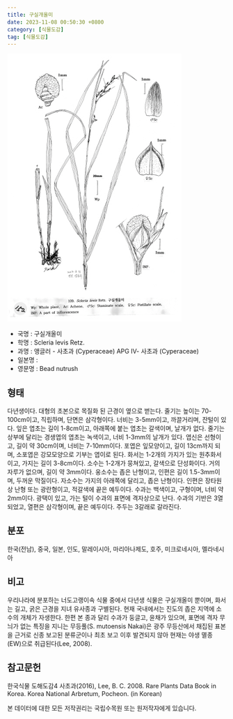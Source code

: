 ```yaml
---
title: 구실개올미
date: 2023-11-08 00:50:30 +0800
category: [식물도감]
tag: [식물도감]
---
```




![구실개올미](/assets/img/fileUpload/plants/basic/illustration/9881_illustration_th2.jpg)
- 국명 : 구실개올미
- 학명 : Scleria levis Retz.
- 과명 : 앵글러 - 사초과 (Cyperaceae) APG Ⅳ- 사초과 (Cyperaceae)
- 일본명 : 
- 영문명 : Bead nutrush


## 형태
다년생이다. 대형의 초본으로 목질화 된 근경이 옆으로 벋는다. 줄기는 높이는 70-100cm이고, 직립하며, 단면은 삼각형이다. 너비는 3-5mm이고, 까끌거리며, 잔털이 있다. 잎은 엽초는 길이 1-8cm이고, 아래쪽에 붙는 엽초는 갈색이며, 날개가 없다. 줄기는 상부에 달리는 경생엽의 엽초는 녹색이고, 너비 1-3mm의 날개가 있다. 엽신은 선형이고, 길이 약 30cm이며, 너비는 7-10mm이다. 포엽은 잎모양이고, 길이 13cm까지 되며, 소포엽은 강모모양으로 기부는 엽이로 된다. 화서는 1-2개의 가지가 있는 원추화서이고, 가지는 길이 3-8cm이다. 소수는 1-2개가 뭉쳐있고, 갈색으로 단성화이다. 거의 자루가 없으며, 길이 약 3mm이다. 웅소수는 좁은 난형이고, 인편은 길이 1.5-3mm이며, 두꺼운 막질이다. 자소수는 가지의 아래쪽에 달리고, 좁은 난형이다. 인편은 장타원상 난형 또는 광란형이고, 적갈색에 끝은 예두이다. 수과는 백색이고, 구형이며, 너비 약 2mm이다. 광택이 있고, 가는 털이 수과의 표면에 격자상으로 난다. 수과의 기반은 3열되었고, 열편은 삼각형이며, 끝은 예두이다. 주두는 3갈래로 갈라진다.
## 분포
한국(전남), 중국, 일본, 인도, 말레이시아, 마리아나제도, 호주, 미크로네시아, 멜라네시아
## 비고
우리나라에 분포하는 너도고랭이속 식물 중에서 다년생 식물은 구실개올미 뿐이며, 화서는 길고, 굵은 근경을 지녀 유사종과 구별된다. 현재 국내에서는 진도의 좁은 지역에 소수의 개체가 자생한다. 한편 본 종과 달리 수과가 둥글고, 윤채가 있으며, 표면에 격자 무늬가 없는 특징을 지니는 무등풀(S. mutoensis Nakai)은 광주 무등산에서 채집된 표본을 근거로 신종 보고된 분류군이나 최초 보고 이후 발견되지 않아 현재는 야생 멸종(EW)으로 취급된다(Lee, 2008).
## 참고문헌
한국식물 도해도감4 사초과(2016), Lee, B. C. 2008. Rare Plants Data Book in Korea. Korea National Arbretum, Pocheon. (in Korean)






본 데이터에 대한 모든 저작권리는 국립수목원 또는 원저작자에게 있습니다.
